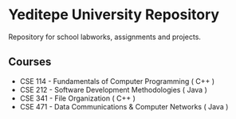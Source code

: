 # Yeditepe University Repository

Repository for school labworks, assignments and projects.

## Courses
- CSE 114 - Fundamentals of Computer Programming ( C++ )
- CSE 212 - Software Development Methodologies ( Java )
- CSE 341 - File Organization ( C++ )
- CSE 471 - Data Communications & Computer Networks ( Java )

